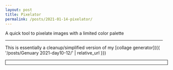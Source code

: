 ```yaml
---
layout: post
title: Pixelator
permalink: /posts/2021-01-14-pixelator/
---
```


A quick tool to pixelate images with a limited color palette

---

This is essentially a cleanup/simplified version of my
[collage generator]({{ '/posts/Genuary 2021-day10-12/' | relative_url }})

<script src="{{ '/static/pixelator/script.js' | relative_url }}" type="text/javascript"></script>

<script>
document.addEventListener("DOMContentLoaded", function() {
main(document.getElementById("container"));
});
</script>
<div id="container" style="width: 100%; border: solid 1px; padding: 0.5em;"></div>
